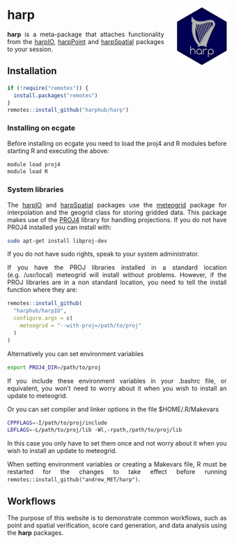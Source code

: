 
<!-- README.md is generated from README.Rmd. Please edit that file -->

<style>
  body{
    text-align: justify;
  }
</style>

# harp <a href=#><img src='man/figures/harp_logo_dark.svg' align="right" height="131.5" style="margin-left:30px" /></a>

**harp** is a meta-package that attaches functionality from the
[harpIO](https://harphub.github.io/harpIO),
[harpPoint](https://harphub.github.io/harpPoint) and
[harpSpatial](https://harphub.github.io/harpSpatial) packages to your
session.

## Installation

``` r
if (!require("remotes")) {
  install.packages("remotes")
}
remotes::install_github("harphub/harp")
```

### Installing on ecgate

Before installing on ecgate you need to load the proj4 and R modules
before starting R and executing the above:

``` bash
module load proj4
module load R
```

### System libraries

The [harpIO](https://harphub.github.io/harpIO) and
[harpSpatial](https://harphub.github.io/harpSpatial) packages use the
[meteogrid](https://github.com/harphub/meteogrid) package for
interpolation and the geogrid class for storing gridded data. This
package makes use of the [PROJ4](https://proj4.org) library for handling
projections. If you do not have PROJ4 installed you can install with:

``` bash
sudo apt-get install libproj-dev
```

If you do not have sudo rights, speak to your system administrator.

If you have the PROJ libraries installed in a standard location
(e.g. /usr/local) meteogrid will install without problems. However, if
the PROJ libraries are in a non standard location, you need to tell the
install function where they are:

``` r
remotes::install_github(
  "harphub/harpIO",
  configure.args = c(
    meteogrid = "--with-proj=/path/to/proj"
  )
)
```

Alternatively you can set environment variables

``` bash
export PROJ4_DIR=/path/to/proj
```

If you include these environment variables in your .bashrc file, or
equivalent, you won’t need to worry about it when you wish to install an
update to meteogrid.

Or you can set compiler and linker options in the file $HOME/.R/Makevars

``` bash
CPPFLAGS=-I/path/to/proj/include
LDFLAGS=-L/path/to/proj/lib -Wl,-rpath,/path/to/proj/lib
```

In this case you only have to set them once and not worry about it when
you wish to install an update to meteogrid.

When setting environment variables or creating a Makevars file, R must
be restarted for the changes to take effect before running
`remotes::install_github("andrew_MET/harp")`.

## Workflows

The purpose of this website is to demonstrate common workflows, such as
point and spatial verification, score card generation, and data analysis
using the **harp** packages.
